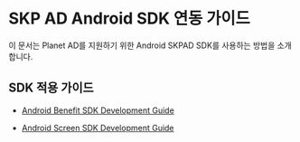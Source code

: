 # SKP AD Android SDK 연동 가이드
이 문서는 Planet AD를 지원하기 위한 Android SKPAD SDK를 사용하는 방법을 소개합니다.


## SDK 적용 가이드

- [Android Benefit SDK Development Guide](./skpad-aos-sdk/SKPAdBenefitApp)

- [Android Screen SDK Development Guide](./skpad-aos-sdk/SKPAdScreenApp)
